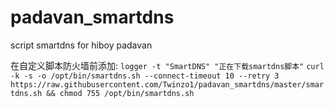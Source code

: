 # padavan_smartdns
script smartdns for hiboy padavan

在自定义脚本防火墙前添加:
```logger -t "SmartDNS" "正在下载smartdns脚本"```
```curl -k -s -o /opt/bin/smartdns.sh --connect-timeout 10 --retry 3 https://raw.githubusercontent.com/Twinzo1/padavan_smartdns/master/smartdns.sh && chmod 755 /opt/bin/smartdns.sh```
